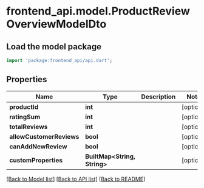 # frontend_api.model.ProductReviewOverviewModelDto

## Load the model package
```dart
import 'package:frontend_api/api.dart';
```

## Properties
Name | Type | Description | Notes
------------ | ------------- | ------------- | -------------
**productId** | **int** |  | [optional] 
**ratingSum** | **int** |  | [optional] 
**totalReviews** | **int** |  | [optional] 
**allowCustomerReviews** | **bool** |  | [optional] 
**canAddNewReview** | **bool** |  | [optional] 
**customProperties** | **BuiltMap&lt;String, String&gt;** |  | [optional] 

[[Back to Model list]](../README.md#documentation-for-models) [[Back to API list]](../README.md#documentation-for-api-endpoints) [[Back to README]](../README.md)


